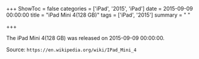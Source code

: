 +++
ShowToc = false
categories = ['iPad', '2015', 'iPad']
date = 2015-09-09 00:00:00
title = "iPad Mini 4(128 GB)"
tags = ['iPad', '2015']
summary = " "

+++

The iPad Mini 4(128 GB) was released on 2015-09-09 00:00:00.

Source: `https://en.wikipedia.org/wiki/IPad_Mini_4`


